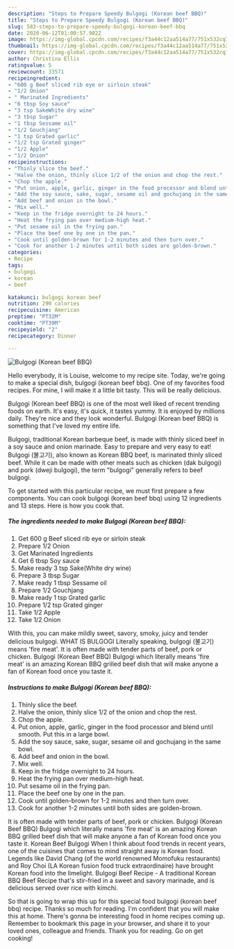 ```yaml
---
description: "Steps to Prepare Speedy Bulgogi (Korean beef BBQ)"
title: "Steps to Prepare Speedy Bulgogi (Korean beef BBQ)"
slug: 583-steps-to-prepare-speedy-bulgogi-korean-beef-bbq
date: 2020-06-12T01:00:57.902Z
image: https://img-global.cpcdn.com/recipes/f3a44c12aa514a77/751x532cq70/bulgogi-korean-beef-bbq-recipe-main-photo.jpg
thumbnail: https://img-global.cpcdn.com/recipes/f3a44c12aa514a77/751x532cq70/bulgogi-korean-beef-bbq-recipe-main-photo.jpg
cover: https://img-global.cpcdn.com/recipes/f3a44c12aa514a77/751x532cq70/bulgogi-korean-beef-bbq-recipe-main-photo.jpg
author: Christina Ellis
ratingvalue: 5
reviewcount: 33571
recipeingredient:
- "600 g Beef sliced rib eye or sirloin steak"
- "1/2 Onion"
- " Marinated Ingredients"
- "6 tbsp Soy sauce"
- "3 tsp SakeWhite dry wine"
- "3 tbsp Sugar"
- "1 tbsp Sessame oil"
- "1/2 Gouchjang"
- "1 tsp Grated garlic"
- "1/2 tsp Grated ginger"
- "1/2 Apple"
- "1/2 Onion"
recipeinstructions:
- "Thinly slice the beef."
- "Halve the onion, thinly slice 1/2 of the onion and chop the rest."
- "Chop the apple."
- "Put onion, apple, garlic, ginger in the food processor and blend until smooth. Put this in a large bowl."
- "Add the soy sauce, sake, sugar, sesame oil and gochujang in the same bowl."
- "Add beef and onion in the bowl."
- "Mix well."
- "Keep in the fridge overnight to 24 hours."
- "Heat the frying pan over medium-high heat."
- "Put sesame oil in the frying pan."
- "Place the beef one by one in the pan."
- "Cook until golden-brown for 1-2 minutes and then turn over."
- "Cook for another 1-2 minutes until both sides are golden-brown."
categories:
- Recipe
tags:
- bulgogi
- korean
- beef

katakunci: bulgogi korean beef 
nutrition: 290 calories
recipecuisine: American
preptime: "PT32M"
cooktime: "PT39M"
recipeyield: "2"
recipecategory: Dinner

---
```



![Bulgogi (Korean beef BBQ)](https://img-global.cpcdn.com/recipes/f3a44c12aa514a77/751x532cq70/bulgogi-korean-beef-bbq-recipe-main-photo.jpg)

Hello everybody, it is Louise, welcome to my recipe site. Today, we're going to make a special dish, bulgogi (korean beef bbq). One of my favorites food recipes. For mine, I will make it a little bit tasty. This will be really delicious.

Bulgogi (Korean beef BBQ) is one of the most well liked of recent trending foods on earth. It's easy, it's quick, it tastes yummy. It is enjoyed by millions daily. They're nice and they look wonderful. Bulgogi (Korean beef BBQ) is something that I've loved my entire life.

Bulgogi, traditional Korean barbeque beef, is made with thinly sliced beef in a soy sauce and onion marinade. Easy to prepare and very easy to eat! Bulgogi (불고기), also known as Korean BBQ beef, is marinated thinly sliced beef. While it can be made with other meats such as chicken (dak bulgogi) and pork (dweji bulgogi), the term &#34;bulgogi&#34; generally refers to beef bulgogi.


To get started with this particular recipe, we must first prepare a few components. You can cook bulgogi (korean beef bbq) using 12 ingredients and 13 steps. Here is how you cook that.

<!--inarticleads1-->

##### The ingredients needed to make Bulgogi (Korean beef BBQ):

1. Get 600 g Beef sliced rib eye or sirloin steak
1. Prepare 1/2 Onion
1. Get  Marinated Ingredients
1. Get 6 tbsp Soy sauce
1. Make ready 3 tsp Sake(White dry wine)
1. Prepare 3 tbsp Sugar
1. Make ready 1 tbsp Sessame oil
1. Prepare 1/2 Gouchjang
1. Make ready 1 tsp Grated garlic
1. Prepare 1/2 tsp Grated ginger
1. Take 1/2 Apple
1. Take 1/2 Onion


With this, you can make mildly sweet, savory, smoky, juicy and tender delicious bulgogi. WHAT IS BULGOGI Literally speaking, bulgogi (불고기) means &#39;fire meat&#39;. It is often made with tender parts of beef, pork or chicken. Bulgogi (Korean Beef BBQ) Bulgogi which literally means &#39;fire meat&#39; is an amazing Korean BBQ grilled beef dish that will make anyone a fan of Korean food once you taste it. 

<!--inarticleads2-->

##### Instructions to make Bulgogi (Korean beef BBQ):

1. Thinly slice the beef.
1. Halve the onion, thinly slice 1/2 of the onion and chop the rest.
1. Chop the apple.
1. Put onion, apple, garlic, ginger in the food processor and blend until smooth. Put this in a large bowl.
1. Add the soy sauce, sake, sugar, sesame oil and gochujang in the same bowl.
1. Add beef and onion in the bowl.
1. Mix well.
1. Keep in the fridge overnight to 24 hours.
1. Heat the frying pan over medium-high heat.
1. Put sesame oil in the frying pan.
1. Place the beef one by one in the pan.
1. Cook until golden-brown for 1-2 minutes and then turn over.
1. Cook for another 1-2 minutes until both sides are golden-brown.


It is often made with tender parts of beef, pork or chicken. Bulgogi (Korean Beef BBQ) Bulgogi which literally means &#39;fire meat&#39; is an amazing Korean BBQ grilled beef dish that will make anyone a fan of Korean food once you taste it. Korean Beef Bulgogi When I think about food trends in recent years, one of the cuisines that comes to mind straight away is Korean food. Legends like David Chang (of the world renowned Momofuku restaurants) and Roy Choi (LA Korean fusion food truck extraordinaire) have brought Korean food into the limelight. Bulgogi Beef Recipe - A traditional Korean BBQ Beef Recipe that&#39;s stir-fried in a sweet and savory marinade, and is delicious served over rice with kimchi. 

So that is going to wrap this up for this special food bulgogi (korean beef bbq) recipe. Thanks so much for reading. I'm confident that you will make this at home. There's gonna be interesting food in home recipes coming up. Remember to bookmark this page in your browser, and share it to your loved ones, colleague and friends. Thank you for reading. Go on get cooking!
